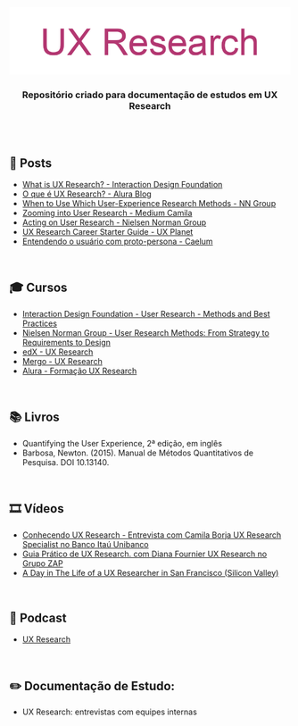 <div align="center">
 
 ![UX Research Header Readme](images/ux-research.png)

  ### **Repositório criado para documentação de estudos em UX Research**
</div>
<br><br>

## 📰 Posts

+ [What is UX Research? - Interaction Design Foundation](https://www.interaction-design.org/literature/topics/ux-research)
+ [O que é UX Research? - Alura Blog](https://www.alura.com.br/artigos/o-que-e-ux-research)
+ [When to Use Which User-Experience Research Methods - NN Group](https://www.nngroup.com/articles/which-ux-research-methods/)
+ [Zooming into User Research - Medium Camila](https://medium.com/@camila.brj)
+ [Acting on User Research - Nielsen Norman Group](https://www.nngroup.com/articles/acting-on-user-research/)
+ [UX Research Career Starter Guide - UX Planet](https://uxplanet.org/ux-research-career-starter-guide-80dafda0a601)
+ [Entendendo o usuário com proto-persona - Caelum](https://blog.caelum.com.br/entendendo-usuario-proto-persona/)

<br>

## 🎓 Cursos

+ [Interaction Design Foundation - User Research - Methods and Best Practices](https://www.interaction-design.org/courses/user-research-methods-and-best-practices)
+ [Nielsen Norman Group - User Research Methods: From Strategy to Requirements to Design](https://www.nngroup.com/courses/research-beyond-user-testing/)
+ [edX - UX Research](https://www.edx.org/course/ux-research)
+ [Mergo - UX Research](https://www.mergo.com.br/ux-research/)
+ [Alura - Formação UX Research](https://www.alura.com.br/formacao-ux-research)

<br>

## 📚 Livros

+ Quantifying the User Experience, 2ª edição, em inglês
+ Barbosa, Newton. (2015). Manual de Métodos Quantitativos de Pesquisa. DOI 10.13140.


<br>

## 🎞️ Vídeos

+ [Conhecendo UX Research - Entrevista com Camila Borja UX Research Specialist no Banco Itaú Unibanco](https://www.youtube.com/watch?v=82V4cpzDlw0&ab_channel=DesignTeam)
+ [Guia Prático de UX Research. com Diana Fournier UX Research no Grupo ZAP](https://www.youtube.com/watch?v=C6urHjGxRE4&ab_channel=Xlab)
+ [A Day in The Life of a UX Researcher in San Francisco (Silicon Valley)](https://www.youtube.com/watch?v=6xO4ltetSZE&ab_channel=KevinLiang)

<br>

## 🎤 Podcast

+ [UX Research](https://cursos.alura.com.br/hipsterstech-ux-research-hipsters-185-a377)

<br>

## ✏️ Documentação de Estudo:

+ UX Research: entrevistas com equipes internas
